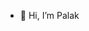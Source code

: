 - 👋 Hi, I’m Palak 


<!---
Palakgarg155/Palakgarg155 is a ✨ special ✨ repository because its `README.md` (this file) appears on your GitHub profile.
You can click the Preview link to take a look at your changes.
--->
